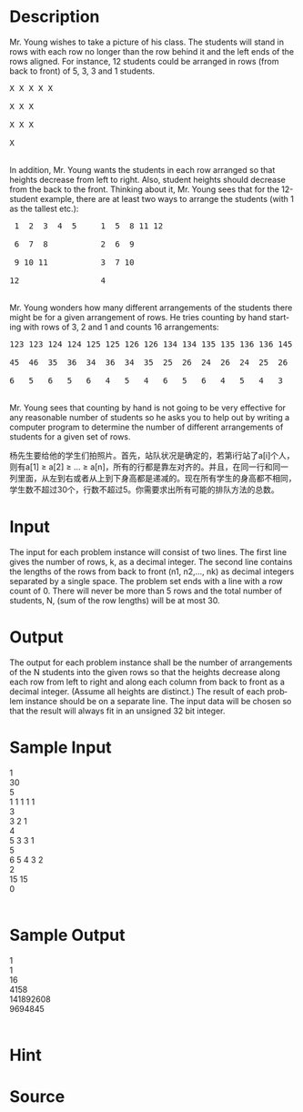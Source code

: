 
# Description

<div class="content"><div class="plm"></div>
<div class="ptx" lang="en-US">Mr. Young wishes to take a picture of his class. The students will stand in rows with each row no longer than the row behind it and the left ends of the rows aligned. For instance, 12 students could be arranged in rows (from back to front) of 5, 3, 3 and 1 students. <br/>
<pre>X X X X X
<br/>X X X
<br/>X X X
<br/>X</pre>
<br/>
In addition, Mr. Young wants the students in each row arranged so that heights decrease from left to right. Also, student heights should decrease from the back to the front. Thinking about it, Mr. Young sees that for the 12-student example, there are at least two ways to arrange the students (with 1 as the tallest etc.): <br/>
<pre> 1  2  3  4  5     1  5  8 11 12
<br/> 6  7  8           2  6  9
<br/> 9 10 11           3  7 10
<br/>12                 4</pre>
<br/>
Mr. Young wonders how many different arrangements of the students there might be for a given arrangement of rows. He tries counting by hand starting with rows of 3, 2 and 1 and counts 16 arrangements: <br/>
<pre>123 123 124 124 125 125 126 126 134 134 135 135 136 136 145 146
<br/>45  46  35  36  34  36  34  35  25  26  24  26  24  25  26  25
<br/>6   5   6   5   6   4   5   4   6   5   6   4   5   4   3   3</pre>
<br/>
Mr. Young sees that counting by hand is not going to be very effective for any reasonable number of students so he asks you to help out by writing a computer program to determine the number of different arrangements of students for a given set of rows.</div>
<p>杨先生要给他的学生们拍照片。首先，站队状况是确定的，若第i行站了a[i]个人，则有a[1] ≥ a[2] ≥ ... ≥ a[n]，所有的行都是靠左对齐的。并且，在同一行和同一列里面，从左到右或者从上到下身高都是递减的。现在所有学生的身高都不相同，学生数不超过30个，行数不超过5。你需要求出所有可能的排队方法的总数。</p></div>

# Input

<div class="content"><div class="ptx" lang="en-US">The input for each problem instance will consist of two lines. The first line gives the number of rows, k, as a decimal integer. The second line contains the lengths of the rows from back to front (n1, n2,..., nk) as decimal integers separated by a single space. The problem set ends with a line with a row count of 0. There will never be more than 5 rows and the total number of students, N, (sum of the row lengths) will be at most 30.</div></div>

# Output

<div class="content"><div class="ptx" lang="en-US">The output for each problem instance shall be the number of arrangements of the N students into the given rows so that the heights decrease along each row from left to right and along each column from back to front as a decimal integer. (Assume all heights are distinct.) The result of each problem instance should be on a separate line. The input data will be chosen so that the result will always fit in an unsigned 32 bit integer.</div></div>

# Sample Input

<div class="content"><span class="sampledata">1<br/>
30<br/>
5<br/>
1 1 1 1 1<br/>
3<br/>
3 2 1<br/>
4<br/>
5 3 3 1<br/>
5<br/>
6 5 4 3 2<br/>
2<br/>
15 15<br/>
0<br/>
<br/>
</span></div>

# Sample Output

<div class="content"><span class="sampledata">1<br/>
1<br/>
16<br/>
4158<br/>
141892608<br/>
9694845<br/>
<br/>
</span></div>

# Hint

<div class="content"><p></p></div>

# Source

<div class="content"><p><a href="problemset.php?search="></a></p></div>

